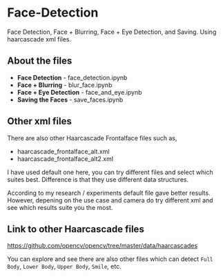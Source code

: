 # Face-Detection
Face Detection, Face + Blurring, Face + Eye Detection, and Saving. Using haarcascade xml files.


## About the files

- **Face Detection** - face_detection.ipynb
- **Face + Blurring** - blur_face.ipynb
- **Face + Eye Detection** - face_and_eye.ipynb
- **Saving the Faces** - save_faces.ipynb


## Other xml files

There are also other Haarcascade Frontalface files such as,

- haarcascade_frontalface_alt.xml
- haarcascade_frontalface_alt2.xml

I have used default one here, you can try different files and select which suites best. Difference is that they use different data structures.

According to my research / experiments default file gave better results. However, depening on the use case and camera do try different xml and see which results suite you the most.


## Link to other Haarcascade files

https://github.com/opencv/opencv/tree/master/data/haarcascades


You can explore and see there are also other files which can detect `Full Body`, `Lower Body`, `Upper Body`, `Smile`, etc.
